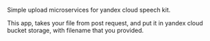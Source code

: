 
Simple upload microservices for yandex cloud speech kit.

This app, takes your file from post request, and put it in yandex cloud bucket storage, with filename that you provided.